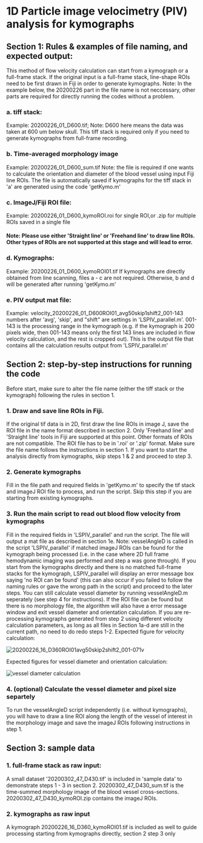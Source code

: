 # 1D Particle image velocimetry (PIV) analysis for kymographs
## Section 1: Rules & examples of file naming, and expected output: 
This method of flow velocity calculation can start from a kymograph or a full-frame stack. If the original input is a full-frame stack, line-shape ROIs need to be first drawn in Fiji in order to generate kymographs.
Note: In the example below, the 20200226 part in the file name is not neccessary, other parts are required for directly running the codes without a problem. 
### a. tiff stack:
Example: 20200226_01_D600.tif; Note: D600 here means the data was taken at 600 um below skull. 
This tiff stack is required only if you need to generate kymographs from full-frame recording. 
### b. Time-averaged morphology image
Example: 20200226_01_D600_sum.tif
Note: the file is required if one wants to calculate the orientation and diameter of the blood vessel using input Fiji line ROIs. The file is automatically saved if kymographs for the tiff stack in 'a' are generated using the code 'getKymo.m'
### c. ImageJ/Fiji ROI file: 
Example: 20200226_01_D600_kymoROI.roi for single ROI,or .zip for multiple ROIs saved in a single file
   #### Note: Please use either 'Straight line' or 'Freehand line' to draw line ROIs. Other types of ROIs are not supported at this stage and will lead to error. 
### d. Kymographs: 
Example: 20200226_01_D600_kymoROI01.tif 
If kymographs are directly obtained from line scanning, files a - c are not required.  Otherwise, b and d will be generated after running 'getKymo.m'
### e. PIV output mat file: 
Example: velocity_20200226_01_D600ROI01_avg50skip1shift2_001-143 
numbers after 'avg', 'skip', and "shift" are settings in 'LSPIV_parallel.m'. 001-143 is the processing range in the kymograph (e.g. if the kymograph is 200 pixels wide, then 001-143 means only the first 143 lines are included in flow velocity calculation, and the rest is cropped out). 
This is the output file that contains all the calculation results output from 'LSPIV_parallel.m'

## Section 2: step-by-step instructions for running the code
Before start, make sure to alter the file name (either the tiff stack or the kymograph) following the rules in section 1. 
### 1. Draw and save line ROIs in Fiji. 
   If the original tif data is in 2D, first draw the line ROIs in image J, save the ROI file in the name
   format described in section 2. 
   Only 'Freehand line' and 'Straight line' tools in Fiji are supported at this point. Other formats of ROIs are not compatible. 
   The ROI file has to be in '.roi' or '.zip' format. Make sure the file name follows the instructions in section 1. 
   If you want to start the analysis directly from kymographs, skip steps 1 & 2 and proceed to step 3. 
### 2. Generate kymographs 
   Fill in the file path and required fields in 'getKymo.m' to specify the tif stack and imageJ ROI file to process, and run the script. 
   Skip this step if you are starting from existing kymographs. 
### 3. Run the main script to read out blood flow velocity from kymographs 
   Fill in the required fields in 'LSPIV_parallel' and run the script.
   The file will output a mat file as described in section 1e. 
   Note: vesselAngleD is called in the script 'LSPIV_parallel' if matched imageJ ROIs can be found for the kymograph being processed (i.e. in the case where 2D full   frame hemodynamic imaging was performed and step a was gone through). If you start from the kymographs directly and there is no matched full-frame stacks for the      kymograph, LSPIV_parallel will display an error message box saying 'no ROI can be found' (this can also occur if you failed to follow the naming rules or gave the      wrong path in the script) and proceed to the later steps. You can still calculate vessel diameter by running vesselAngleD.m seperately (see step 4 for                  instructions). If the ROI file can be found but there is no morphology file, the algorithm will also have a error message window and exit vessel diameter and orientation calculation. 
   If you are re-processing kymographs generated from step 2 using different velocity calculation parameters, as long as all files in Section 1a-d are still in the current path, no need to do redo steps 1-2. 
   Expected figure for velocity calculation: 
   
   ![20200226_16_D360ROI01avg50skip2shift2_001-071v](https://user-images.githubusercontent.com/20729322/194437706-8b5d0230-9896-441d-b2bc-6d00500fc8eb.png)
   
   Expected figures for vessel diameter and orientation calculation: 
   
   ![vessel diameter calculation](https://user-images.githubusercontent.com/20729322/194438089-bd23e081-244a-4aba-be08-6468513a3f00.png)
   
### 4. (optional) Calculate the vessel diameter and pixel size separtely
   To run the vesselAngleD script independently (i.e. without kymographs), you will have to draw a line ROI along the length of the vessel of interest in the morphology image and save the imageJ ROIs following instructions in step 1. 
 
## Section 3: sample data
### 1. full-frame stack as raw input: 
A small dataset '20200302_47_D430.tif' is included in 'sample data' to demonstrate steps 1 - 3 in section 2. 
20200302_47_D430_sum.tif is the time-summed morphology image of the blood vessel cross-sections. 
20200302_47_D430_kymoROI.zip contains the imageJ ROIs. 
### 2. kymographs as raw input
A kymograph 20200226_16_D360_kymoROI01.tif is included as well to guide processing starting from 
kymographs directly, section 2 step 3 only
